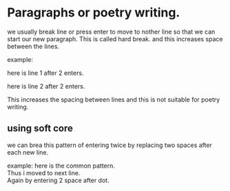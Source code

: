 # Paragraphs or poetry writing.

we usually break line or press enter to move to nother line so that we can start our new paragraph. This is called hard break. and this increases space between the lines.

example:

here is line 1 after 2 enters.

here is line 2 after 2 enters.

This increases the spacing between lines and this is not suitable for poetry writing.

## using soft core
we can brea this pattern of entering twice by replacing two spaces after each new line.

example:
here is the common pattern.  
Thus i moved to next line.  
Again by entering 2 space after dot. 